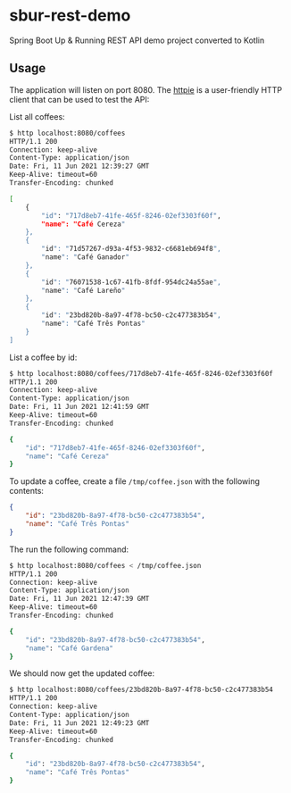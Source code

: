 # sbur-rest-demo
Spring Boot Up &amp; Running REST API demo project converted to Kotlin

## Usage

The application will listen on port 8080. The [httpie](https://httpie.io/) is a user-friendly HTTP client that can be used to test the API:

List all coffees:

```bash
$ http localhost:8080/coffees
HTTP/1.1 200 
Connection: keep-alive
Content-Type: application/json
Date: Fri, 11 Jun 2021 12:39:27 GMT
Keep-Alive: timeout=60
Transfer-Encoding: chunked

[
    {
        "id": "717d8eb7-41fe-465f-8246-02ef3303f60f",
        "name": "Café Cereza"
    },
    {
        "id": "71d57267-d93a-4f53-9832-c6681eb694f8",
        "name": "Café Ganador"
    },
    {
        "id": "76071538-1c67-41fb-8fdf-954dc24a55ae",
        "name": "Café Lareño"
    },
    {
        "id": "23bd820b-8a97-4f78-bc50-c2c477383b54",
        "name": "Café Três Pontas"
    }
]

```

List a coffee by id:

```bash
$ http localhost:8080/coffees/717d8eb7-41fe-465f-8246-02ef3303f60f
HTTP/1.1 200 
Connection: keep-alive
Content-Type: application/json
Date: Fri, 11 Jun 2021 12:41:59 GMT
Keep-Alive: timeout=60
Transfer-Encoding: chunked

{
    "id": "717d8eb7-41fe-465f-8246-02ef3303f60f",
    "name": "Café Cereza"
}

```

To update a coffee, create a file `/tmp/coffee.json` with the following contents:

```json
{
    "id": "23bd820b-8a97-4f78-bc50-c2c477383b54",
    "name": "Café Três Pontas"
}
```

The run the following command:

```bash
$ http localhost:8080/coffees < /tmp/coffee.json 
HTTP/1.1 200 
Connection: keep-alive
Content-Type: application/json
Date: Fri, 11 Jun 2021 12:47:39 GMT
Keep-Alive: timeout=60
Transfer-Encoding: chunked

{
    "id": "23bd820b-8a97-4f78-bc50-c2c477383b54",
    "name": "Café Gardena"
}
```

We should now get the updated coffee:

```bash
$ http localhost:8080/coffees/23bd820b-8a97-4f78-bc50-c2c477383b54
HTTP/1.1 200 
Connection: keep-alive
Content-Type: application/json
Date: Fri, 11 Jun 2021 12:49:23 GMT
Keep-Alive: timeout=60
Transfer-Encoding: chunked

{
    "id": "23bd820b-8a97-4f78-bc50-c2c477383b54",
    "name": "Café Três Pontas"
}
```
